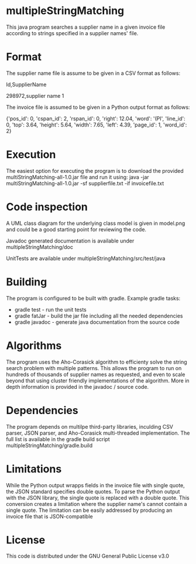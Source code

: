 # multipleStringMatching
This java program searches a supplier name in a given invoice file according to strings specified in a supplier names' file.

# Format
The supplier name file is assume to be given in a CSV format as follows:

Id,SupplierName

298972,supplier name 1


The invoice file is assumed to be given in a Python output format as follows:

{'pos_id': 0, 'cspan_id': 2, 'rspan_id': 0, 'right': 12.04, 'word': '(PI', 'line_id': 0, 'top': 3.64, 'height': 5.64, 'width': 7.65, 'left': 4.39, 'page_id': 1, 'word_id': 2}

# Execution
The easiest option for executing the program is to download the provided multiStringMatching-all-1.0.jar file and run it using:
java -jar multiStringMatching-all-1.0.jar -sf supplierfile.txt -if invoicefile.txt

# Code inspection
A UML class diagram for the underlying class model is given in model.png and could be a good starting point for reviewing the code.

Javadoc generated documentation is available under multipleStringMatching/doc

UnitTests are available under multipleStringMatching/src/test/java

# Building
The program is configured to be built with gradle. Example gradle tasks:
- gradle test - run the unit tests
- gradle fatJar - build the jar file including all the needed dependencies
- gradle javadoc - generate java documentation from the source code

# Algorithms
The program uses the Aho-Corasick algorithm to efficienty solve the string search problem with multiple patterns.
This allows the program to run on hundreds of thousands of supplier names as requested, and even to scale
beyond that using cluster friendly implementations of the algorithm.
More in depth information is provided in the javadoc / source code.

# Dependencies
The program depends on multilpe third-party libraries, inculding CSV parser, JSON parser, and Aho-Corasick multi-threaded implementation. 
The full list is available in the gradle build script multipleStringMatching/gradle.build

# Limitations
While the Python output wrapps fields in the invoice file with single quote, the JSON standard specifies double quotes.
To parse the Python output with the JSON library, the single quote is replaced with a double quote.
This conversion creates a limitation where the supplier name's cannot contain a single quote.
The limitation can be easily addressed by producing an invoice file that is JSON-compatible

# License
This code is distributed under the GNU General Public License v3.0
